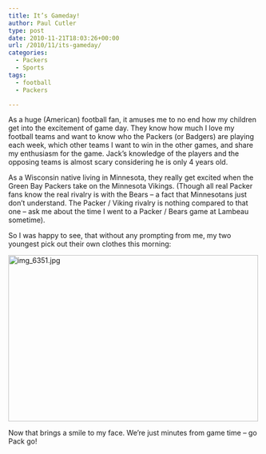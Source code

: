 ```yaml
---
title: It’s Gameday!
author: Paul Cutler
type: post
date: 2010-11-21T18:03:26+00:00
url: /2010/11/its-gameday/
categories:
  - Packers
  - Sports
tags:
  - football
  - Packers

---
```

As a huge (American) football fan, it amuses me to no end how my children get into the excitement of game day. They know how much I love my football teams and want to know who the Packers (or Badgers) are playing each week, which other teams I want to win in the other games, and share my enthusiasm for the game. Jack&#8217;s knowledge of the players and the opposing teams is almost scary considering he is only 4 years old.

As a Wisconsin native living in Minnesota, they really get excited when the Green Bay Packers take on the Minnesota Vikings. (Though all real Packer fans know the real rivalry is with the Bears &#8211; a fact that Minnesotans just don&#8217;t understand. The Packer / Viking rivalry is nothing compared to that one &#8211; ask me about the time I went to a Packer / Bears game at Lambeau sometime).

So I was happy to see, that without any prompting from me, my two youngest pick out their own clothes this morning:

[<img src="https://i0.wp.com/farm6.static.flickr.com/5082/5195099339_bf4eb98407.jpg?resize=500%2C333" width="500" height="333" alt="img_6351.jpg" data-recalc-dims="1" />][1]

Now that brings a smile to my face. We&#8217;re just minutes from game time &#8211; go Pack go!

 [1]: http://www.flickr.com/photos/silwenae/5195099339/ "img_6351.jpg by pcutler, on Flickr"